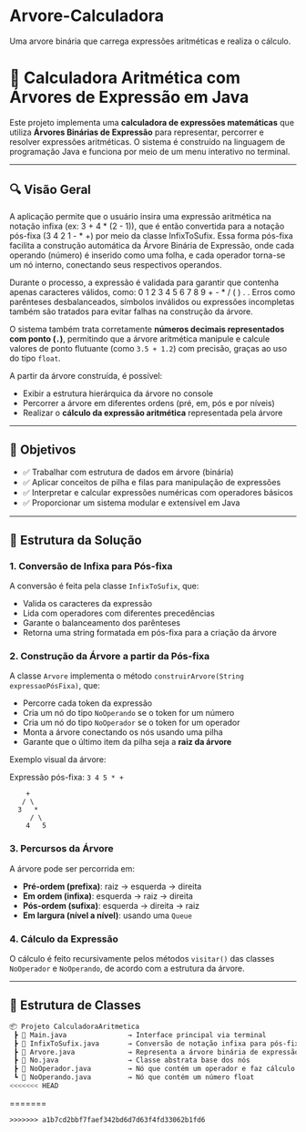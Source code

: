 # Arvore-Calculadora
Uma arvore binária que carrega expressões aritméticas e realiza o cálculo. 

# 📐 Calculadora Aritmética com Árvores de Expressão em Java

Este projeto implementa uma **calculadora de expressões matemáticas** que utiliza **Árvores Binárias de Expressão** para representar, percorrer e resolver expressões aritméticas. O sistema é construído na linguagem de programação Java e funciona por meio de um menu interativo no terminal.

---

## 🔍 Visão Geral

A aplicação permite que o usuário insira uma expressão aritmética na notação infixa (ex: 3 + 4 * (2 - 1)), que é então convertida para a notação pós-fixa (3 4 2 1 - * +) por meio da classe InfixToSufix. Essa forma pós-fixa facilita a construção automática da Árvore Binária de Expressão, onde cada operando (número) é inserido como uma folha, e cada operador torna-se um nó interno, conectando seus respectivos operandos.

Durante o processo, a expressão é validada para garantir que contenha apenas caracteres válidos, como: 0 1 2 3 4 5 6 7 8 9 + - * / ( ) . . Erros como parênteses desbalanceados, símbolos inválidos ou expressões incompletas também são tratados para evitar falhas na construção da árvore.

O sistema também trata corretamente **números decimais representados com ponto (`.`)**, permitindo que a árvore aritmética manipule e calcule valores de ponto flutuante (como `3.5 + 1.2`) com precisão, graças ao uso do tipo `float`.

A partir da árvore construída, é possível:

- Exibir a estrutura hierárquica da árvore no console
- Percorrer a árvore em diferentes ordens (pré, em, pós e por níveis)
- Realizar o **cálculo da expressão aritmética** representada pela árvore

---

## 📌 Objetivos

- ✅ Trabalhar com estrutura de dados em árvore (binária)
- ✅ Aplicar conceitos de pilha e filas para manipulação de expressões
- ✅ Interpretar e calcular expressões numéricas com operadores básicos
- ✅ Proporcionar um sistema modular e extensível em Java

---

## 🧠 Estrutura da Solução

### 1. Conversão de Infixa para Pós-fixa

A conversão é feita pela classe `InfixToSufix`, que:
- Valida os caracteres da expressão
- Lida com operadores com diferentes precedências
- Garante o balanceamento dos parênteses
- Retorna uma string formatada em pós-fixa para a criação da árvore

### 2. Construção da Árvore a partir da Pós-fixa

A classe `Arvore` implementa o método `construirArvore(String expressaoPósFixa)`, que:
- Percorre cada token da expressão
- Cria um nó do tipo `NoOperando` se o token for um número
- Cria um nó do tipo `NoOperador` se o token for um operador
- Monta a árvore conectando os nós usando uma pilha
- Garante que o último item da pilha seja a **raiz da árvore**

Exemplo visual da árvore:

Expressão pós-fixa: `3 4 5 * +`
```
    +
   / \
  3   *
     / \
    4   5
```

### 3. Percursos da Árvore

A árvore pode ser percorrida em:
- **Pré-ordem (prefixa)**: raiz → esquerda → direita
- **Em ordem (infixa)**: esquerda → raiz → direita
- **Pós-ordem (sufixa)**: esquerda → direita → raiz
- **Em largura (nível a nível)**: usando uma `Queue`

### 4. Cálculo da Expressão

O cálculo é feito recursivamente pelos métodos `visitar()` das classes `NoOperador` e `NoOperando`, de acordo com a estrutura da árvore.

---

## 🧩 Estrutura de Classes

```bash
📦 Projeto CalculadoraAritmetica
 ┣ 📄 Main.java               → Interface principal via terminal
 ┣ 📄 InfixToSufix.java       → Conversão de notação infixa para pós-fixa
 ┣ 📄 Arvore.java             → Representa a árvore binária de expressão
 ┣ 📄 No.java                 → Classe abstrata base dos nós
 ┣ 📄 NoOperador.java         → Nó que contém um operador e faz cálculo
 ┗ 📄 NoOperando.java         → Nó que contém um número float
<<<<<<< HEAD
```
=======
```
>>>>>>> a1b7cd2bbf7faef342bd6d7d63f4fd33062b1fd6

